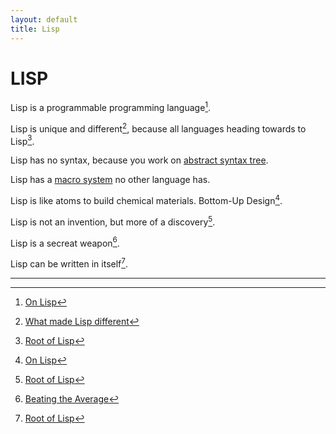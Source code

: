 ```yaml
---
layout: default
title: Lisp
---
```


# LISP

Lisp is a programmable programming language[^2].

Lisp is unique and different[^5], because all languages heading towards to Lisp[^1].

Lisp has no syntax, because you work on [abstract syntax tree](https://en.wikipedia.org/wiki/Abstract_syntax_tree).

Lisp has a [macro system](https://en.wikipedia.org/wiki/Macro_(computer_science)) no other language has.

Lisp is like atoms to build chemical materials. Bottom-Up Design[^2].

Lisp is not an invention, but more of a discovery[^1].

Lisp is a secreat weapon[^3].

Lisp can be written in itself[^1].

---

[^1]: [Root of Lisp](http://www.paulgraham.com/rootsoflisp.html)
[^2]: [On Lisp](http://www.paulgraham.com/onlisp.html)
[^3]: [Beating the Average](http://www.paulgraham.com/avg.html)
[^4]: [Lambda function](https://en.wikipedia.org/wiki/Lambda_calculus)
[^5]: [What made Lisp different](http://www.paulgraham.com/diff.html)